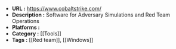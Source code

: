 - **URL :** https://www.cobaltstrike.com/
- **Description :** Software for Adversary Simulations and Red Team Operations
- **Platforms :** 
- **Category :** [[Tools]]
- **Tags :** [[Red team]], [[Windows]]